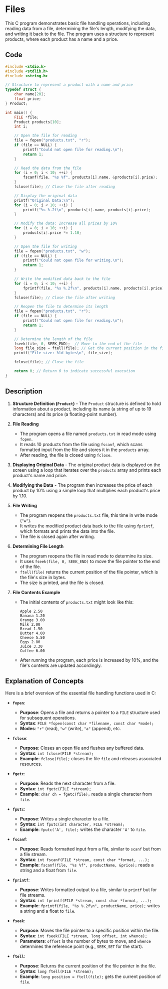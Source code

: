 # Files
This C program demonstrates basic file handling operations, including reading data from a file, determining the file's length, modifying the data, and writing it back to the file. The program uses a structure to represent products, where each product has a name and a price.

## Code
```c
#include <stdio.h>
#include <stdlib.h>
#include <string.h>

// Structure to represent a product with a name and price
typedef struct {
    char name[20];
    float price;
} Product;

int main() {
    FILE *file;
    Product products[10];
    int i;

    // Open the file for reading
    file = fopen("products.txt", "r");
    if (file == NULL) {
        printf("Could not open file for reading.\n");
        return 1;
    }

    // Read the data from the file
    for (i = 0; i < 10; ++i) {
        fscanf(file, "%s %f", products[i].name, &products[i].price);
    }
    fclose(file); // Close the file after reading

    // Display the original data
    printf("Original Data:\n");
    for (i = 0; i < 10; ++i) {
        printf("%s %.2f\n", products[i].name, products[i].price);
    }

    // Modify the data: Increase all prices by 10%
    for (i = 0; i < 10; ++i) {
        products[i].price *= 1.10;
    }

    // Open the file for writing
    file = fopen("products.txt", "w");
    if (file == NULL) {
        printf("Could not open file for writing.\n");
        return 1;
    }

    // Write the modified data back to the file
    for (i = 0; i < 10; ++i) {
        fprintf(file, "%s %.2f\n", products[i].name, products[i].price);
    }
    fclose(file); // Close the file after writing

    // Reopen the file to determine its length
    file = fopen("products.txt", "r");
    if (file == NULL) {
        printf("Could not open file for reading.\n");
        return 1;
    }

    // Determine the length of the file
    fseek(file, 0, SEEK_END);  // Move to the end of the file
    long file_size = ftell(file); // Get the current position in the file
    printf("File size: %ld bytes\n", file_size);

    fclose(file); // Close the file

    return 0; // Return 0 to indicate successful execution
}
```

## Description
1. **Structure Definition (`Product`)** - The `Product` structure is defined to hold information about a product, including its name (a string of up to 19 characters) and its price (a floating-point number).

2. **File Reading**
   - The program opens a file named `products.txt` in read mode using `fopen`.
   - It reads 10 products from the file using `fscanf`, which scans formatted input from the file and stores it in the `products` array.
   - After reading, the file is closed using `fclose`.

3. **Displaying Original Data** - The original product data is displayed on the screen using a loop that iterates over the `products` array and prints each product's name and price.

4. **Modifying the Data** - The program then increases the price of each product by 10% using a simple loop that multiplies each product's price by 1.10.

5. **File Writing**
   - The program reopens the `products.txt` file, this time in write mode (`"w"`).
   - It writes the modified product data back to the file using `fprintf`, which formats and prints the data into the file.
   - The file is closed again after writing.

6. **Determining File Length**
   - The program reopens the file in read mode to determine its size.
   - It uses `fseek(file, 0, SEEK_END)` to move the file pointer to the end of the file.
   - `ftell(file)` returns the current position of the file pointer, which is the file's size in bytes.
   - The size is printed, and the file is closed.

7. **File Contents Example**
   - The initial contents of `products.txt` might look like this:
     ```
     Apple 2.50
     Banana 1.20
     Orange 3.00
     Milk 2.00
     Bread 1.50
     Butter 4.00
     Cheese 5.50
     Eggs 2.80
     Juice 3.30
     Coffee 6.00
     ```
   - After running the program, each price is increased by 10%, and the file's contents are updated accordingly.

## Explanation of Concepts
Here is a brief overview of the essential file handling functions used in C:
- **`fopen`**:
  - **Purpose**: Opens a file and returns a pointer to a `FILE` structure used for subsequent operations.
  - **Syntax**: `FILE *fopen(const char *filename, const char *mode);`
  - **Modes**: `"r"` (read), `"w"` (write), `"a"` (append), etc.

- **`fclose`**:
  - **Purpose**: Closes an open file and flushes any buffered data.
  - **Syntax**: `int fclose(FILE *stream);`
  - **Example**: `fclose(file);` closes the file `file` and releases associated resources.

- **`fgetc`**:
  - **Purpose**: Reads the next character from a file.
  - **Syntax**: `int fgetc(FILE *stream);`
  - **Example**: `char ch = fgetc(file);` reads a single character from `file`.

- **`fputc`**:
  - **Purpose**: Writes a single character to a file.
  - **Syntax**: `int fputc(int character, FILE *stream);`
  - **Example**: `fputc('A', file);` writes the character `'A'` to `file`.

- **`fscanf`**:
  - **Purpose**: Reads formatted input from a file, similar to `scanf` but from a file stream.
  - **Syntax**: `int fscanf(FILE *stream, const char *format, ...);`
  - **Example**: `fscanf(file, "%s %f", productName, &price);` reads a string and a float from `file`.

- **`fprintf`**:
  - **Purpose**: Writes formatted output to a file, similar to `printf` but for file streams.
  - **Syntax**: `int fprintf(FILE *stream, const char *format, ...);`
  - **Example**: `fprintf(file, "%s %.2f\n", productName, price);` writes a string and a float to `file`.

- **`fseek`**:
  - **Purpose**: Moves the file pointer to a specific position within the file.
  - **Syntax**: `int fseek(FILE *stream, long offset, int whence);`
  - **Parameters**: `offset` is the number of bytes to move, and `whence` determines the reference point (e.g., `SEEK_SET` for the start).

- **`ftell`**:
  - **Purpose**: Returns the current position of the file pointer in the file.
  - **Syntax**: `long ftell(FILE *stream);`
  - **Example**: `long position = ftell(file);` gets the current position of `file`.
